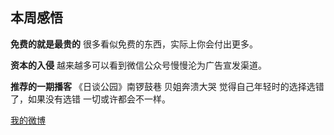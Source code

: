 ## 本周感悟
**免费的就是最贵的** 很多看似免费的东西，实际上你会付出更多。

**资本的入侵** 越来越多可以看到微信公众号慢慢沦为广告宣发渠道。

**推荐的一期播客** 《日谈公园》南锣鼓巷 贝姐奔溃大哭 觉得自己年轻时的选择选错了，如果没有选错 一切或许都会不一样。

[我的微博](https://weibo.com/u/6047962822)
